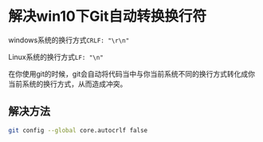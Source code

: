 # 解决win10下Git自动转换换行符

<!--more-->
windows系统的换行方式`CRLF: "\r\n"`

Linux系统的换行方式`LF: "\n"`

在你使用git的时候，git会自动将代码当中与你当前系统不同的换行方式转化成你当前系统的换行方式，从而造成冲突。  


## 解决方法

```bash
git config --global core.autocrlf false
```


